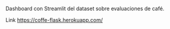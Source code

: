 Dashboard con Streamlit del dataset sobre evaluaciones de café.

Link
https://coffe-flask.herokuapp.com/
